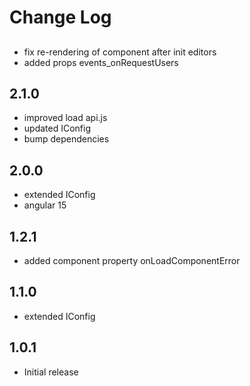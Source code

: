 # Change Log

##
- fix re-rendering of component after init editors
- added props events_onRequestUsers

## 2.1.0
- improved load api.js
- updated IConfig
- bump dependencies

## 2.0.0
- extended IConfig
- angular 15

## 1.2.1
- added component property onLoadComponentError

## 1.1.0
- extended IConfig

## 1.0.1
- Initial release
